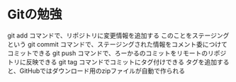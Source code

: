 # Gitの勉強

git add コマンドで、リポジトリに変更情報を追加する
  このことをステージングという
  git commit コマンドで、ステージングされた情報をコメント委につけてコミットできる
  git push コマンドで、ろーかるのコミットをリモートのリポジトリに反映できる
  git tag コマンドでコミットにタグ付けできる
    タグを追加すると、GitHubではダウンロード用のzipファイルが自動で作られる
